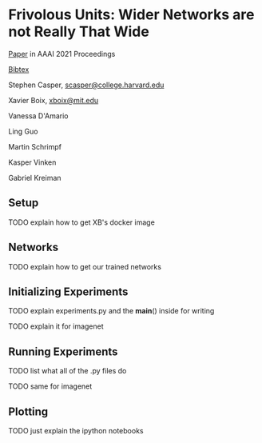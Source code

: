 # Frivolous Units: Wider Networks are not Really That Wide

[Paper](https://arxiv.org/abs/1912.04783) in AAAI 2021 Proceedings

[Bibtex](https://scholar.googleusercontent.com/scholar.bib?q=info:pmI61lhXTYwJ:scholar.google.com/&output=citation&scisdr=CgXADmUbEJWd9uEKuc0:AAGBfm0AAAAAYGAMoc2VgM56eS7LygYtMdIOTUIKOePt&scisig=AAGBfm0AAAAAYGAMoQZsI6S_d6V9e-Xx_u3M-EKeAfWu&scisf=4&ct=citation&cd=-1&hl=en)

Stephen Casper, scasper@college.harvard.edu

Xavier Boix, xboix@mit.edu

Vanessa D'Amario

Ling Guo

Martin Schrimpf

Kasper Vinken

Gabriel Kreiman

## Setup

TODO explain how to get XB's docker image

## Networks

TODO explain how to get our trained networks

## Initializing Experiments 

TODO explain experiments.py and the __main__() inside for writing

TODO explain it for imagenet

## Running Experiments

TODO list what all of the .py files do

TODO same for imagenet

## Plotting

TODO just explain the ipython notebooks
